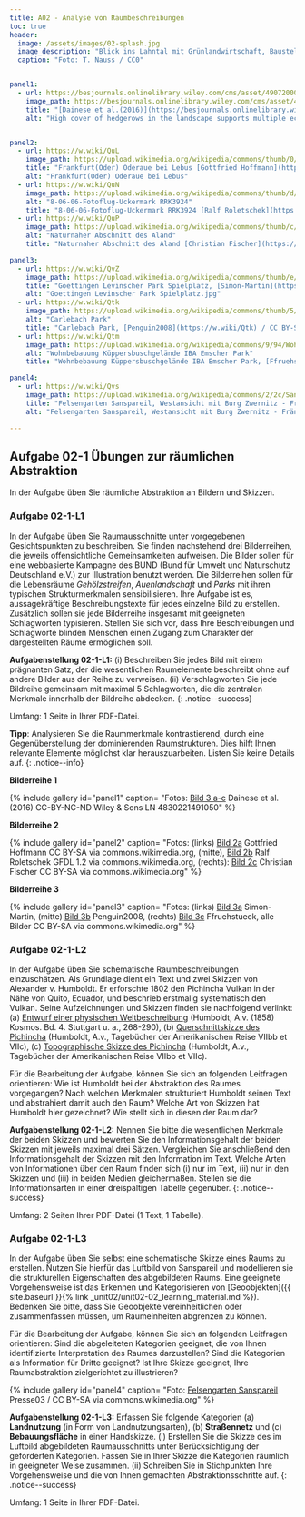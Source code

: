 ```yaml
---
title: A02 - Analyse von Raumbeschreibungen
toc: true
header:
  image: /assets/images/02-splash.jpg
  image_description: "Blick ins Lahntal mit Grünlandwirtschaft, Baustelle für Stromtrassen und Regenbogen."
  caption: "Foto: T. Nauss / CC0"


panel1:  
  - url: https://besjournals.onlinelibrary.wiley.com/cms/asset/49072000-0c42-42a2-b925-a34d2cd4f6e4/
    image_path: https://besjournals.onlinelibrary.wiley.com/cms/asset/49072000-0c42-42a2-b925-a34d2cd4f6e4/jpe12747-fig-0001-m.jpg
    title: "[Dainese et al.(2016)](https://besjournals.onlinelibrary.wiley.com/cms/asset/49072000-0c42-42a2-b925-a34d2cd4f6e4/jpe12747-fig-0001-m.jpg), High cover of hedgerows in the landscape supports multiple ecosystem services in Mediterranean cereal fields"
    alt: "High cover of hedgerows in the landscape supports multiple ecosystem services in Mediterranean cereal fields"


panel2:  
  - url: https://w.wiki/QuL
    image_path: https://upload.wikimedia.org/wikipedia/commons/thumb/0/0d/Frankfurt%28Oder%29_Oderaue_bei_Lebus_-_panoramio.jpg/1280px-Frankfurt%28Oder%29_Oderaue_bei_Lebus_-_panoramio.jpg
    title: "Frankfurt(Oder) Oderaue bei Lebus [Gottfried Hoffmann](https://w.wiki/QuL) / CC-BY via commons.wikimedia.org"
    alt: "Frankfurt(Oder) Oderaue bei Lebus"
  - url: https://w.wiki/QuN  
    image_path: https://upload.wikimedia.org/wikipedia/commons/thumb/d/d5/18-06-06-Fotoflug-Uckermark_RRK3924.jpg/1280px-18-06-06-Fotoflug-Uckermark_RRK3924.jpg  
    alt: "8-06-06-Fotoflug-Uckermark RRK3924"
    title: "8-06-06-Fotoflug-Uckermark RRK3924 [Ralf Roletschek](https://w.wiki/QuN) / GFDL 1.2  via commons.wikimedia.org"
  - url: https://w.wiki/QuP    
    image_path: https://upload.wikimedia.org/wikipedia/commons/thumb/c/c0/AlandFloodplain.jpg/1280px-AlandFloodplain.jpg
    alt: "Naturnaher Abschnitt des Aland"
    title: "Naturnaher Abschnitt des Aland [Christian Fischer](https://w.wiki/QuP) / CC BY-SA via commons.wikimedia.org"

panel3:
  - url: https://w.wiki/QvZ
    image_path: https://upload.wikimedia.org/wikipedia/commons/thumb/e/eb/Goettingen_Levinscher_Park_Spielplatz.jpg/1280px-Goettingen_Levinscher_Park_Spielplatz.jpg
    title: "Goettingen Levinscher Park Spielplatz, [Simon-Martin](https://w.wiki/Qtm) / CC BY-SA via commons.wikimedia.org"
    alt: "Goettingen Levinscher Park Spielplatz.jpg"
  - url: https://w.wiki/Qtk
    image_path: https://upload.wikimedia.org/wikipedia/commons/thumb/5/57/Carlebach_Park_HSST.jpg/320px-Carlebach_Park_HSST.jpg  
    alt: "Carlebach Park"
    title: "Carlebach Park, [Penguin2008](https://w.wiki/Qtk) / CC BY-SA via commons.wikimedia.org"
  - url: https://w.wiki/Qtm
    image_path: https://upload.wikimedia.org/wikipedia/commons/9/94/Wohnbebauung_K%C3%BCppersbuschgel%C3%A4nde_IBA_Emscher_Park%2C_Gelsenkirchen%2C_Szyszkowitz-Kowalski.jpg
    alt: "Wohnbebauung Küppersbuschgelände IBA Emscher Park"
    title: "Wohnbebauung Küppersbuschgelände IBA Emscher Park, [Ffruehstueck](https://w.wiki/Qtm) / CC BY-SA via commons.wikimedia.org"

panel4:  
  - url: https://w.wiki/Qvs
    image_path: https://upload.wikimedia.org/wikipedia/commons/2/2c/Sanspareil_Luftbild_West.jpg
    title: "Felsengarten Sanspareil, Westansicht mit Burg Zwernitz - Fränkische Schweiz, Bayern, [Presse03](https://w.wiki/Qvs) / CC BY-SA via commons.wikimedia.org"
    alt: "Felsengarten Sanspareil, Westansicht mit Burg Zwernitz - Fränkische Schweiz, Bayern"

---
```




## Aufgabe 02-1 Übungen zur räumlichen Abstraktion
In der Aufgabe üben Sie räumliche Abstraktion an Bildern und Skizzen.

### Aufgabe 02-1-L1
In der Aufgabe üben Sie Raumausschnitte unter vorgegebenen Gesichtspunkten zu beschreiben. Sie finden nachstehend drei Bilderreihen, die jeweils offensichtliche Gemeinsamkeiten aufweisen. Die Bilder sollen für eine webbasierte Kampagne des BUND (Bund für Umwelt und Naturschutz Deutschland e.V.) zur Illustration benutzt werden. Die Bilderreihen sollen für die Lebensräume *Gehölzstreifen*, *Auenlandschaft* und *Parks* mit ihren typischen Strukturmerkmalen sensibilisieren. Ihre Aufgabe ist es, aussagekräftige Beschreibungstexte für jedes einzelne Bild zu erstellen. Zusätzlich sollen sie jede Bilderreihe insgesamt mit geeigneten Schlagworten typisieren. Stellen Sie sich vor, dass Ihre Beschreibungen und Schlagworte blinden Menschen einen Zugang zum Charakter der dargestellten Räume ermöglichen soll.

**Aufgabenstellung 02-1-L1:** (i) Beschreiben Sie jedes Bild mit einem prägnanten Satz, der die wesentlichen Raumelemente beschreibt ohne auf andere Bilder aus der Reihe zu verweisen. (ii) Verschlagworten Sie jede Bildreihe gemeinsam mit maximal 5 Schlagworten, die die zentralen Merkmale innerhalb der Bildreihe abdecken.
{: .notice--success}

Umfang: 1 Seite in Ihrer PDF-Datei.

**Tipp**: Analysieren Sie die Raummerkmale kontrastierend, durch eine Gegenüberstellung der dominierenden Raumstrukturen. Dies hilft Ihnen relevante Elemente möglichst klar herauszuarbeiten. Listen Sie keine Details auf.
{: .notice--info}


**Bilderreihe 1**

{% include gallery id="panel1"  caption= "Fotos: [Bild 3 a-c](https://besjournals.onlinelibrary.wiley.com/cms/asset/49072000-0c42-42a2-b925-a34d2cd4f6e4/jpe12747-fig-0001-m.jpg) Dainese et al. (2016) CC-BY-NC-ND Wiley & Sons LN 4830221491050" %}


**Bilderreihe 2**

{% include gallery id="panel2"  caption= "Fotos: (links) [Bild 2a](https://w.wiki/QuL) Gottfried Hoffmann CC BY-SA via commons.wikimedia.org, (mitte), [Bild 2b](https://w.wiki/QuN) Ralf Roletschek GFDL 1.2 via commons.wikimedia.org, (rechts): [Bild 2c](https://w.wiki/QuP) Christian Fischer CC BY-SA via commons.wikimedia.org" %}

**Bilderreihe 3**


{% include gallery id="panel3"  caption= "Fotos: (links) [Bild 3a](https://w.wiki/Qtj) Simon-Martin, (mitte) [Bild 3b](https://w.wiki/Qtk) Penguin2008, (rechts) [Bild 3c](https://w.wiki/Qtm) Ffruehstueck, alle Bilder CC BY-SA via commons.wikimedia.org" %}




### Aufgabe 02-1-L2
In der Aufgabe üben Sie schematische Raumbeschreibungen einzuschätzen. Als Grundlage dient ein Text und zwei Skizzen von Alexander v. Humboldt. Er erforschte 1802 den Pichincha Vulkan in der Nähe von Quito, Ecuador, und beschrieb erstmalig systematisch den Vulkan. Seine Aufzeichnungen und Skizzen finden sie nachfolgend verlinkt: (a) [Entwurf einer physischen Weltbeschreibung](http://www.deutschestextarchiv.de/book/view/humboldt_kosmos04_1858?p=273) (Humboldt, A.v. (1858) Kosmos. Bd. 4. Stuttgart u. a., 268-290), (b) [Querschnittskizze des Pichincha](https://digital.staatsbibliothek-berlin.de/werkansicht?PPN=PPN779884310&PHYSID=PHYS_0806&view=overview-toc&DMDID=DMDLOG_0001) (Humboldt, A.v., Tagebücher der Amerikanischen Reise VIIbb et VIIc), (c) [Topographische Skizze des Pichincha](https://digital.staatsbibliothek-berlin.de/werkansicht?PPN=PPN779884310&PHYSID=PHYS_0820&view=overview-toc&DMDID=DMDLOG_0001) (Humboldt, A.v., Tagebücher der Amerikanischen Reise VIIbb et VIIc).

Für die Bearbeitung der Aufgabe, können Sie sich an folgenden Leitfragen orientieren: Wie ist Humboldt bei der Abstraktion des Raumes vorgegangen? Nach welchen Merkmalen strukturiert Humboldt seinen Text und abstrahiert damit auch den Raum? Welche Art von Skizzen hat Humboldt hier gezeichnet? Wie stellt sich in diesen der Raum dar?

**Aufgabenstellung 02-1-L2:** Nennen Sie bitte die wesentlichen Merkmale der beiden Skizzen und bewerten Sie den Informationsgehalt der beiden Skizzen mit jeweils maximal drei Sätzen. Vergleichen Sie anschließend den Informationsgehalt der Skizzen mit den Information im Text. Welche Arten von Informationen über den Raum finden sich (i) nur im Text, (ii) nur in den Skizzen und (iii) in beiden Medien gleichermaßen. Stellen sie die Informationsarten in einer dreispaltigen Tabelle gegenüber.
{: .notice--success}

Umfang: 2 Seiten Ihrer PDF-Datei (1 Text, 1 Tabelle).


### Aufgabe 02-1-L3
In der Aufgabe üben Sie selbst eine schematische Skizze eines Raums zu erstellen. Nutzen Sie hierfür das Luftbild von Sanspareil und modellieren sie die strukturellen Eigenschaften des abgebildeten Raums. Eine geeignete Vorgehensweise ist das Erkennen und Kategorisieren von [Geoobjekten]({{ site.baseurl }}{% link _unit02/unit02-02_learning_material.md %}). Bedenken Sie bitte, dass Sie Geoobjekte vereinheitlichen oder zusammenfassen müssen, um Raumeinheiten abgrenzen zu können.

Für die Bearbeitung der Aufgabe, können Sie sich an folgenden Leitfragen orientieren: Sind die abgeleiteten Kategorien geeignet, die von Ihnen identifizierte Interpretation des Raumes darzustellen? Sind die Kategorien als Information für Dritte geeignet? Ist Ihre Skizze geeignet, Ihre Raumabstraktion zielgerichtet zu illustrieren?



{% include gallery id="panel4"  caption= "Foto: [Felsengarten Sanspareil](https://w.wiki/Qvt) Presse03 / CC BY-SA via commons.wikimedia.org" %}




**Aufgabenstellung 02-1-L3:** Erfassen Sie folgende Kategorien (a) **Landnutzung** (in Form von Landnutzungsarten), (b) **Straßennetz** und (c) **Bebauungsfläche** in einer Handskizze.
(i) Erstellen Sie die Skizze des im Luftbild abgebildeten Raumausschnitts unter Berücksichtigung der geforderten Kategorien. Fassen Sie in Ihrer Skizze die Kategorien räumlich in geeigneter Weise zusammen. (ii) Schreiben Sie in Stichpunkten Ihre Vorgehensweise und die von Ihnen gemachten Abstraktionsschritte auf.
{: .notice--success}

Umfang: 1 Seite in Ihrer PDF-Datei.
